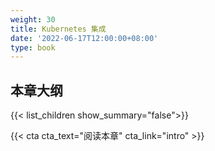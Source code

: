 ```yaml
---
weight: 30
title: Kubernetes 集成
date: '2022-06-17T12:00:00+08:00'
type: book
---
```


## 本章大纲

{{< list_children show_summary="false">}}

{{< cta cta_text="阅读本章" cta_link="intro" >}}
